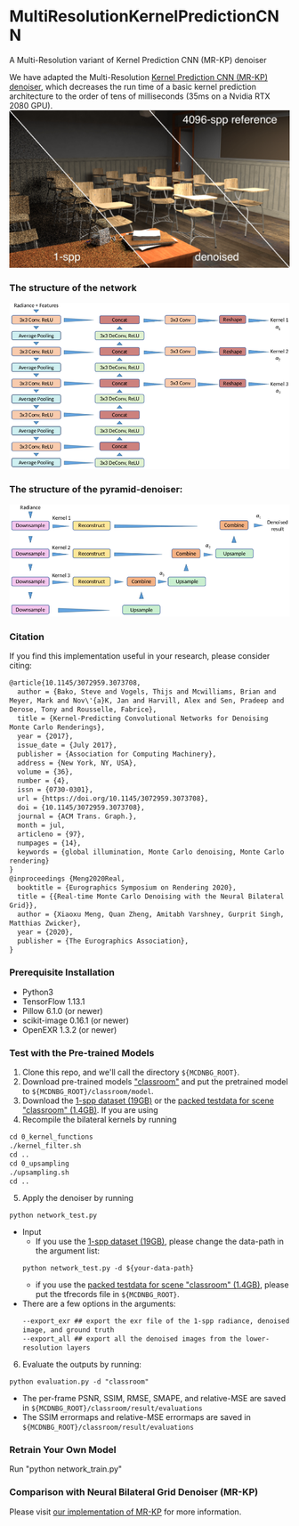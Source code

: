 # MultiResolutionKernelPredictionCNN
A Multi-Resolution variant of Kernel Prediction CNN (MR-KP) denoiser

We have adapted the Multi-Resolution [Kernel Prediction CNN (MR-KP) denoiser](https://dl.acm.org/doi/10.1145/3072959.3073708), which decreases the run time of a basic kernel prediction architecture to the order of tens of milliseconds (35ms on a Nvidia RTX 2080 GPU).
![Teaser](figures/teaser-min.png)

### The structure of the network

![Network Structure](figures/network.png)

### The structure of the pyramid-denoiser:

![Multi-Resolution Denoiser Structure](figures/denoiser.png)

### Citation
If you find this implementation useful in your research, please consider citing:
```
@article{10.1145/3072959.3073708, 
  author = {Bako, Steve and Vogels, Thijs and Mcwilliams, Brian and Meyer, Mark and Nov\'{a}K, Jan and Harvill, Alex and Sen, Pradeep and Derose, Tony and Rousselle, Fabrice}, 
  title = {Kernel-Predicting Convolutional Networks for Denoising Monte Carlo Renderings}, 
  year = {2017}, 
  issue_date = {July 2017}, 
  publisher = {Association for Computing Machinery}, 
  address = {New York, NY, USA}, 
  volume = {36}, 
  number = {4}, 
  issn = {0730-0301}, 
  url = {https://doi.org/10.1145/3072959.3073708}, 
  doi = {10.1145/3072959.3073708}, 
  journal = {ACM Trans. Graph.}, 
  month = jul, 
  articleno = {97}, 
  numpages = {14}, 
  keywords = {global illumination, Monte Carlo denoising, Monte Carlo rendering} 
}
@inproceedings {Meng2020Real, 
  booktitle = {Eurographics Symposium on Rendering 2020}, 
  title = {{Real-time Monte Carlo Denoising with the Neural Bilateral Grid}}, 
  author = {Xiaoxu Meng, Quan Zheng, Amitabh Varshney, Gurprit Singh, Matthias Zwicker}, 
  year = {2020}, 
  publisher = {The Eurographics Association}, 
}
```
### Prerequisite Installation
* Python3
* TensorFlow 1.13.1
* Pillow 6.1.0 (or newer)
* scikit-image 0.16.1 (or newer)
* OpenEXR 1.3.2 (or newer)

### Test with the Pre-trained Models
1. Clone this repo, and we'll call the directory `${MCDNBG_ROOT}`.
2. Download pre-trained models ["classroom"](https://www.dropbox.com/sh/8o7yijfc6rvba16/AADVi0wNoLrRbSgPBIvgcftsa?dl=0) and put the pretrained model to `${MCDNBG_ROOT}/classroom/model`.
3. Download the [1-spp dataset (19GB)](https://etsin.fairdata.fi/dataset/0ab24b68-4658-4259-9f1d-3150be898c63/data) or the [packed testdata for scene "classroom" (1.4GB)](https://www.dropbox.com/s/i8lqh6ezzeymwr9/bw_data_128x128_1scenes_60ips_50ppi_test.tfrecords?dl=0).
If you are using 
4. Recompile the bilateral kernels by running
```
cd 0_kernel_functions
./kernel_filter.sh
cd ..
cd 0_upsampling
./upsampling.sh
cd ..
```
5. Apply the denoiser by running
```
python network_test.py
```
   - Input
     - If you use the [1-spp dataset (19GB)](https://etsin.fairdata.fi/dataset/0ab24b68-4658-4259-9f1d-3150be898c63/data), please change the data-path in the argument list:
     ```
     python network_test.py -d ${your-data-path}
     ```
     - if you use the [packed testdata for scene "classroom" (1.4GB)](https://www.dropbox.com/s/i8lqh6ezzeymwr9/bw_data_128x128_1scenes_60ips_50ppi_test.tfrecords?dl=0), please put the tfrecords file in `${MCDNBG_ROOT}`.
   - There are a few options in the arguments:
     ```
     --export_exr ## export the exr file of the 1-spp radiance, denoised image, and ground truth
     --export_all ## export all the denoised images from the lower-resolution layers
     ```
6. Evaluate the outputs by running:
```
python evaluation.py -d "classroom"
```
   - The per-frame PSNR, SSIM, RMSE, SMAPE, and relative-MSE are saved in `${MCDNBG_ROOT}/classroom/result/evaluations`
   - The SSIM errormaps and relative-MSE errormaps are saved in `${MCDNBG_ROOT}/classroom/result/evaluations`

### Retrain Your Own Model
Run "python network_train.py"

### Comparison with Neural Bilateral Grid Denoiser (MR-KP)
Please visit [our implementation of MR-KP](https://github.com/xmeng525/RealTimeDenoisingNeuralBilateralGrid) for more information.
